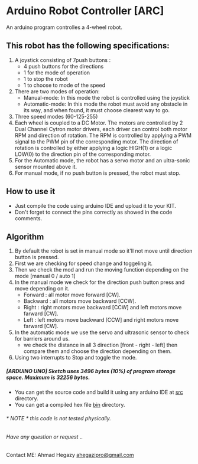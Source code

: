 # Arduino Robot Controller [ARC]
An arduino program controlles a 4-wheel robot. 

## This robot has the following specifications:  
1.	A joystick consisting of 7push buttons :
     - 4 push buttons for the directions 
     - 1 for the mode of operation
     - 1 to stop the robot
     - 1 to choose to mode of the speed
2. There are two modes of operation:
	- Manual-mode: In this mode the robot is controlled using the joystick
	- Automatic-mode: In this mode the robot must avoid any obstacle in its way, and when found, it must choose clearest way to go.
3.	Three speed modes (60-125-255)
4.	 Each wheel is coupled to a DC Motor. The motors are controlled by 2 Dual Channel Cytron motor drivers, each driver can control both motor RPM and direction of rotation. The RPM is controlled by applying a PWM signal to the PWM pin of the corresponding motor. The direction of rotation is controlled by either applying a logic HIGH(1) or a logic LOW(0) to the direction pin of the corresponding motor.  
5. For the Automatic mode, the robot has a servo motor and an ultra-sonic sensor mounted above it.
6. For manual mode, if no push button is pressed, the robot must stop. 
   
## How to use it
- Just compile the code using arduino IDE and upload it to your KIT.
- Don't forget to connect the pins correctly as showed in the code comments.
 
## Algorithm
1. By default the robot is set in manual mode so it'll not move until direction button is pressed.
2. First we are checking for speed change and toggeling it.
3. Then we check the mod and run the moving function depending on the mode [manual 0 / auto 1]
4. In the manual mode we check for the direction push button press and move depending on it.
	- Forward :  all motor move forward [CW].
	- Backward : all motors move backward [CCW].
	- Right : right motors move backward [CCW] and left motors move farward [CW].
	- Left : left motors move backward [CCW] and right motors move farward [CW].
5. In the automatic mode we use the servo and ultrasonic sensor to check for barriers around us.
	- we check the distance in all 3 direction [front - right - left] then compare them and choose the direction depending on them.
6. Using two interrupts to Stop and toggle the mode.	
	
	
##### [ARDUINO UNO] Sketch uses 3496 bytes (10%) of program storage space. Maximum is 32256 bytes.

- You can get the source code and build it using any arduino IDE at [src](src/robot) directory.
- You can get a compiled hex file [bin](bin) directory.

###### * NOTE * this code is not tested physically.

###### Have any question or request .. 
Contact ME: Ahmad Hegazy <ahegazipro@gmail.com>
